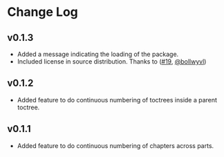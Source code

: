 # Change Log

## v0.1.3

- Added a message indicating the loading of the package.
- Included license in source distribution. Thanks to ([#19](https://github.com/executablebooks/sphinx-multitoc-numbering/pull/19), [@bollwyvl](https://github.com/bollwyvl))

## v0.1.2

- Added feature to do continuous numbering of toctrees inside a parent toctree.

## v0.1.1

- Added feature to do continuous numbering of chapters across parts.
